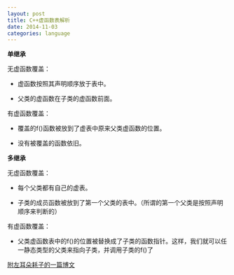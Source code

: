 ```yaml
---
layout: post
title: C++虚函数表解析
date: 2014-11-03
categories: language
---
```



**单继承**

无虚函数覆盖：

*	虚函数按照其声明顺序放于表中。

*	父类的虚函数在子类的虚函数前面。

有虚函数覆盖：

*	覆盖的f()函数被放到了虚表中原来父类虚函数的位置。

*	没有被覆盖的函数依旧。

**多继承**   

无虚函数覆盖：

*	每个父类都有自己的虚表。

*	子类的成员函数被放到了第一个父类的表中。（所谓的第一个父类是按照声明顺序来判断的）

有虚函数覆盖：

*	父类虚函数表中的f()的位置被替换成了子类的函数指针。这样，我们就可以任一静态类型的父类来指向子类，并调用子类的f()了

[附左耳朵耗子的一篇博文](http://blog.csdn.net/haoel/article/details/1948051)
